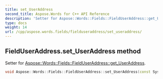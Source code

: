 ```yaml
---
title: set_UserAddress
second_title: Aspose.Words for C++ API Reference
description: 'Setter for Aspose::Words::Fields::FieldUserAddress::get_UserAddress.'
type: docs
weight: 14
url: /cpp/aspose.words.fields/fielduseraddress/set_useraddress/
---
```

## FieldUserAddress.set_UserAddress method


Setter for [Aspose::Words::Fields::FieldUserAddress::get_UserAddress](../get_useraddress/).

```cpp
void Aspose::Words::Fields::FieldUserAddress::set_UserAddress(const System::String &value)
```

